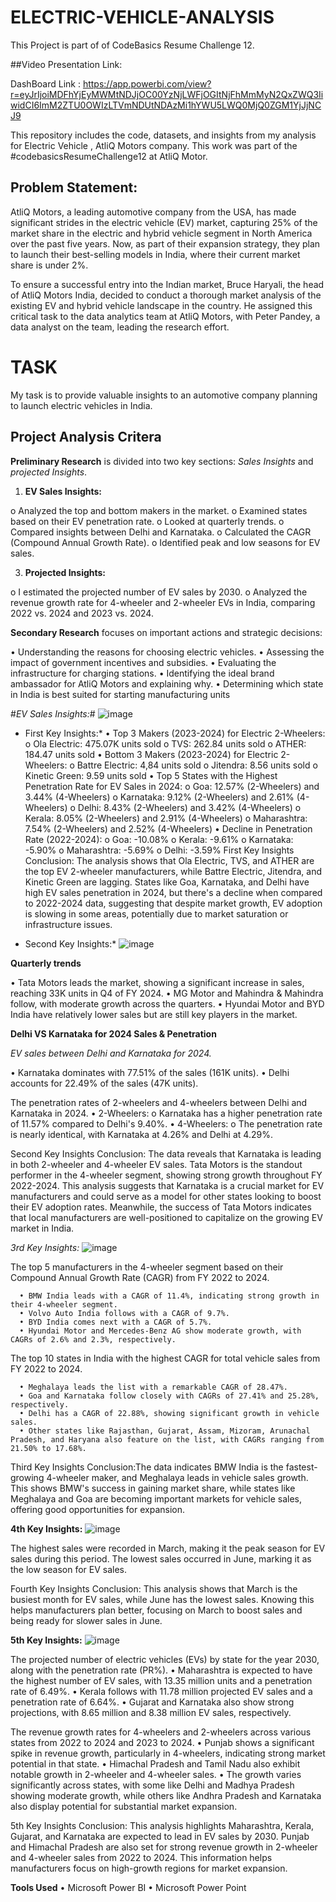 # ELECTRIC-VEHICLE-ANALYSIS
This Project is part of of CodeBasics Resume Challenge 12.

##Video Presentation Link: 

DashBoard Link : https://app.powerbi.com/view?r=eyJrIjoiMDFhYjEyMWMtNDJjOC00YzNjLWFjOGItNjFhMmMyN2QxZWQ3IiwidCI6ImM2ZTU0OWIzLTVmNDUtNDAzMi1hYWU5LWQ0MjQ0ZGM1YjJjNCJ9


This repository includes the code, datasets, and insights from my analysis for Electric Vehicle , AtliQ Motors company. This work was part of the #codebasicsResumeChallenge12 at AtliQ Motor.

## Problem Statement:

AtliQ Motors, a leading automotive company from the USA, has made significant strides in the electric vehicle (EV) market, capturing 25% of the market share in the electric and hybrid vehicle segment in North America over the past five years. Now, as part of their expansion strategy, they plan to launch their best-selling models in India, where their current market share is under 2%.

To ensure a successful entry into the Indian market, Bruce Haryali, the head of AtliQ Motors India, decided to conduct a thorough market analysis of the existing EV and hybrid vehicle landscape in the country. He assigned this critical task to the data analytics team at AtliQ Motors, with Peter Pandey, a data analyst on the team, leading the research effort.

# TASK 
My task is to provide valuable insights to an automotive company planning to launch electric vehicles in India.

## Project Analysis Critera

**Preliminary Research** is divided into two key sections: *Sales Insights* and *projected Insights*.
1.	**EV Sales Insights:**
   
o	Analyzed the top and bottom makers in the market.
o	Examined states based on their EV penetration rate.
o	Looked at quarterly trends.
o	Compared insights between Delhi and Karnataka.
o	Calculated the CAGR (Compound Annual Growth Rate).
o	Identified peak and low seasons for EV sales.

3.	**Projected Insights:**
   
o	I estimated the projected number of EV sales by 2030.
o	Analyzed the revenue growth rate for 4-wheeler and 2-wheeler EVs in India, comparing 2022 vs. 2024 and 2023 vs. 2024.

**Secondary Research** focuses on important actions and strategic decisions:

•	Understanding the reasons for choosing electric vehicles.
•	Assessing the impact of government incentives and subsidies.
•	Evaluating the infrastructure for charging stations.
•	Identifying the ideal brand ambassador for AtliQ Motors and explaining why.
•	Determining which state in India is best suited for starting manufacturing units

#*EV Sales Insights:*#
![image](https://github.com/user-attachments/assets/3c3f670f-5ad7-4bd5-bee8-bf9db02a6f57)

 * First Key Insights:*
   •	Top 3 Makers (2023-2024) for Electric 2-Wheelers:
          o	Ola Electric: 475.07K units sold
          o	TVS: 262.84 units sold
          o	ATHER: 184.47 units sold
•	Bottom 3 Makers (2023-2024) for Electric 2-Wheelers:
          o	Battre Electric: 4,84 units sold
          o	Jitendra: 8.56 units sold
          o	Kinetic Green: 9.59 units sold
•	Top 5 States with the Highest Penetration Rate for EV Sales in 2024:
          o	Goa: 12.57% (2-Wheelers) and 3.44% (4-Wheelers)
          o	Karnataka: 9.12% (2-Wheelers) and 2.61% (4-Wheelers)
          o	Delhi: 8.43% (2-Wheelers) and 3.42% (4-Wheelers)
          o	Kerala: 8.05% (2-Wheelers) and 2.91% (4-Wheelers)
          o	Maharashtra: 7.54% (2-Wheelers) and 2.52% (4-Wheelers)
•	Decline in Penetration Rate (2022-2024):
          o	Goa: -10.08%
          o	Kerala: -9.61%
          o	Karnataka: -5.90%
          o	Maharashtra: -5.69%
          o	Delhi: -3.59%
First Key Insights Conclusion:
The analysis shows that Ola Electric, TVS, and ATHER are the top EV 2-wheeler manufacturers, while Battre Electric, Jitendra, and Kinetic Green are lagging. States like Goa, Karnataka, and Delhi have high EV sales penetration in 2024, but there's a decline when compared to 2022-2024 data, suggesting that despite market growth, EV adoption is slowing in some areas, potentially due to market saturation or infrastructure issues.

* Second Key Insights:*
![image](https://github.com/user-attachments/assets/e9a6209f-f863-4aa5-ad76-3349492b8e0e)

**Quarterly trends**

•	Tata Motors leads the market, showing a significant increase in sales, reaching 33K units in Q4 of FY 2024.
•	MG Motor and Mahindra & Mahindra follow, with moderate growth across the quarters.
•	Hyundai Motor and BYD India have relatively lower sales but are still key players in the market.

**Delhi VS Karnataka for 2024 Sales & Penetration**

*EV sales between Delhi and Karnataka for 2024.*

•	Karnataka dominates with 77.51% of the sales (161K units).
•	Delhi accounts for 22.49% of the sales (47K units).

The penetration rates of 2-wheelers and 4-wheelers between Delhi and Karnataka in 2024.
•	2-Wheelers:
    o	Karnataka has a higher penetration rate of 11.57% compared to Delhi's 9.40%.
•	4-Wheelers:
    o	The penetration rate is nearly identical, with Karnataka at 4.26% and Delhi at 4.29%.

Second Key Insights Conclusion: The data reveals that Karnataka is leading in both 2-wheeler and 4-wheeler EV sales. Tata Motors is the standout performer in the 4-wheeler segment, showing strong growth throughout FY 2022-2024. This analysis suggests that Karnataka is a crucial market for EV manufacturers and could serve as a model for other states looking to boost their EV adoption rates. Meanwhile, the success of Tata Motors indicates that local manufacturers are well-positioned to capitalize on the growing EV market in India.

 *3rd Key Insights:*
 ![image](https://github.com/user-attachments/assets/624c5c58-1650-408d-90f2-498cb348bb54)

 The top 5 manufacturers in the 4-wheeler segment based on their Compound Annual Growth Rate (CAGR) from FY 2022 to 2024.
 
      •	BMW India leads with a CAGR of 11.4%, indicating strong growth in their 4-wheeler segment.
      •	Volvo Auto India follows with a CAGR of 9.7%.
      •	BYD India comes next with a CAGR of 5.7%.
      •	Hyundai Motor and Mercedes-Benz AG show moderate growth, with CAGRs of 2.6% and 2.3%, respectively.

The top 10 states in India with the highest CAGR for total vehicle sales from FY 2022 to 2024.

      •	Meghalaya leads the list with a remarkable CAGR of 28.47%.
      •	Goa and Karnataka follow closely with CAGRs of 27.41% and 25.28%, respectively.
      •	Delhi has a CAGR of 22.88%, showing significant growth in vehicle sales.
      •	Other states like Rajasthan, Gujarat, Assam, Mizoram, Arunachal Pradesh, and Haryana also feature on the list, with CAGRs ranging from 21.50% to 17.68%.

Third Key Insights Conclusion:The data indicates BMW India is the fastest-growing 4-wheeler maker, and Meghalaya leads in vehicle sales growth. This shows BMW's success in gaining market share, while states like Meghalaya and Goa are becoming important markets for vehicle sales, offering good opportunities for expansion.

**4th Key Insights:**
![image](https://github.com/user-attachments/assets/609f0f44-a7f9-453f-a059-7f4cc9e209e3)

The highest sales were recorded in March, making it the peak season for EV sales during this period.
The lowest sales occurred in June, marking it as the low season for EV sales.

Fourth Key Insights Conclusion: This analysis shows that March is the busiest month for EV sales, while June has the lowest sales. Knowing this helps manufacturers plan better, focusing on March to boost sales and being ready for slower sales in June.

**5th Key Insights:**
![image](https://github.com/user-attachments/assets/ba67028b-07b1-48e0-841b-86bb17078011)

The projected number of electric vehicles (EVs) by state for the year 2030, along with the penetration rate (PR%).
      •	Maharashtra is expected to have the highest number of EV sales, with 13.35 million units and a penetration rate of 6.49%.
      •	Kerala follows with 11.78 million projected EV sales and a penetration rate of 6.64%.
      •	Gujarat and Karnataka also show strong projections, with 8.65 million and 8.38 million EV sales, respectively.

The revenue growth rates for 4-wheelers and 2-wheelers across various states from 2022 to 2024 and 2023 to 2024.
      •	Punjab shows a significant spike in revenue growth, particularly in 4-wheelers, indicating strong market potential in that state.
      •	Himachal Pradesh and Tamil Nadu also exhibit notable growth in 2-wheeler and 4-wheeler sales.
      •	The growth varies significantly across states, with some like Delhi and Madhya Pradesh showing moderate growth, while others like Andhra Pradesh and Karnataka also display potential for substantial market expansion.

   5th Key Insights Conclusion: This analysis highlights Maharashtra, Kerala, Gujarat, and Karnataka are expected to lead in EV sales by 2030. Punjab and Himachal Pradesh are also set for strong revenue growth in 2-wheeler and 4-wheeler sales from 2022 to 2024. This information helps manufacturers focus on high-growth regions for market expansion.


  **Tools Used**
   •	Microsoft Power BI
   •	Microsoft Power Point



